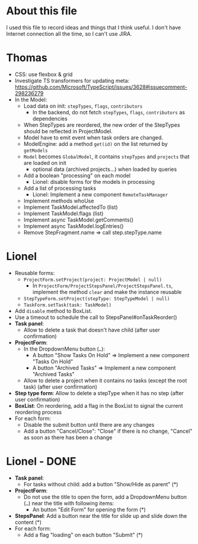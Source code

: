 # About this file
I used this file to record ideas and things that I think useful. I don't have Internet connection all
the time, so I can't use JIRA.

# Thomas

- CSS: use flexbox & grid
- Investigate TS transformers for updating meta: https://github.com/Microsoft/TypeScript/issues/3628#issuecomment-298236279
- In the Model:
  - Load data on init: `stepTypes`, `flags`, `contributors`
    - In the backend, do not fetch `stepTypes`, `flags`, `contributors` as dependencies
  - When StepTypes are reordered, the new order of the StepTypes should be reflected in ProjectModel.
  - Model have to emit event when task orders are changed.
  - ModelEngine: add a method `get(id)` on the list returned by `getModels`
  - `Model` becomes `GlobalModel`, it contains `stepTypes` and `projects` that are loaded on init
    - optional data (archived projects...) when loaded by queries
  - Add a boolean "processing" on each model
    - Lionel: disable forms for the models in processing
  - Add a list of processing tasks
    - Lionel: Implement a new component `RemoteTaskManager`
  - Implement methods whoUse
  - Implement TaskModel.affectedTo (list)
  - Implement TaskModel.flags (list)
  - Implement async TaskModel.getComments()
  - Implement async TaskModel.logEntries()
  - Remove StepFragment.name => call step.stepType.name


# Lionel

- Reusable forms:
  - `ProjectForm.setProject(project: ProjectModel | null)`
    - In `ProjectForm/ProjectStepsPanel/ProjectStepsPanel.ts`, implement the method `clear` and make the instance reusable
  - `StepTypeForm.setProject(stepType: StepTypeModel | null)`
  - `TaskForm.setTask(task: TaskModel)`
- Add `disable` method to BoxList.
- Use a timeout to schedule the call to StepsPanel#onTaskReorder()
- **Task panel**:
  - Allow to delete a task that doesn't have child (after user confirmation)
- **ProjectForm**:
  - In the DropdownMenu button (`…`):
    - A button "Show Tasks On Hold" => Implement a new component "Tasks On Hold"
    - A button "Archived Tasks" => Implement a new component "Archived Tasks"
  - Allow to delete a project when it contains no tasks (except the root task) (after user confirmation)
- **Step type form**: Allow to delete a stepType when it has no step (after user confirmation)
- **BoxList**: On reordering, add a flag in the BoxList to signal the current reordering process
- For each form:
  - Disable the submit button until there are any changes
  - Add a button "Cancel/Close": "Close" if there is no change, "Cancel" as soon as there has been a change

# Lionel - DONE

- **Task panel**:
  - For tasks without child: add a button "Show/Hide as parent" (*)
- **ProjectForm**:
  - Do not use the title to open the form, add a DropdownMenu button (`…`) near the title with following items:
    - An button "Edit Form" for opening the form (*)
- **StepsPanel**: Add a button near the title for slide up and slide down the content (*)
- For each form:
  - Add a flag "loading" on each button "Submit" (*)
